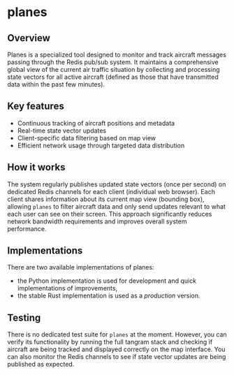 # planes

## Overview

Planes is a specialized tool designed to monitor and track aircraft messages passing through the Redis pub/sub system. It maintains a comprehensive global view of the current air traffic situation by collecting and processing state vectors for all active aircraft (defined as those that have transmitted data within the past few minutes).

## Key features

- Continuous tracking of aircraft positions and metadata
- Real-time state vector updates
- Client-specific data filtering based on map view
- Efficient network usage through targeted data distribution

## How it works

The system regularly publishes updated state vectors (once per second) on dedicated Redis channels for each client (individual web browser). Each client shares information about its current map view (bounding box), allowing `planes` to filter aircraft data and only send updates relevant to what each user can see on their screen. This approach significantly reduces network bandwidth requirements and improves overall system performance.

## Implementations

There are two available implementations of planes:

- the Python implementation is used for development and quick implementations of improvements,
- the stable Rust implementation is used as a _production_ version.

## Testing

There is no dedicated test suite for `planes` at the moment. However, you can verify its functionality by running the full tangram stack and checking if aircraft are being tracked and displayed correctly on the map interface. You can also monitor the Redis channels to see if state vector updates are being published as expected.

